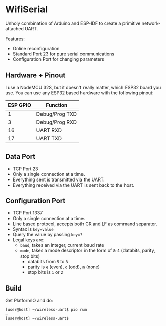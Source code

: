 # WifiSerial

Unholy combination of Arduino and ESP-IDF to create a primitive network-attached UART.

Features:

* Online reconfiguration
* Standard Port 23 for pure serial communications
* Configuration Port for changing parameters

## Hardware + Pinout

I use a NodeMCU 32S, but it doesn't really matter, which ESP32 board you use.
You can use any ESP32 based hardware with the following pinout:

| ESP GPIO | Function       |
| -------- | -------------- |
| 1        | Debug/Prog TXD |
| 3        | Debug/Prog RXD |
| 16       | UART RXD       |
| 17       | UART TXD       |

## Data Port

* TCP Port 23
* Only a single connection at a time.
* Everything sent is transmitted via the UART.
* Everything received via the UART is sent back to the host.

## Configuration Port

* TCP Port 1337
* Only a single connection at a time.
* Line based protocol, accepts both CR and LF as command separator.
* Syntax is `key=value`
* Query the value by passing `key=?`
* Legal keys are:
  * `baud`, takes an integer, current baud rate
  * `mode`, takes a mode descriptor in the form of `8n1` (databits, parity, stop bits)
    * databits from `5` to `8`
    * parity is `e` (even), `o` (odd), `n` (none)
    * stop bits is `1` or `2`

## Build

Get PlatformIO and do:

```sh-session
[user@host] ~/wireless-uart$ pio run 
…
[user@host] ~/wireless-uart$ 
```

